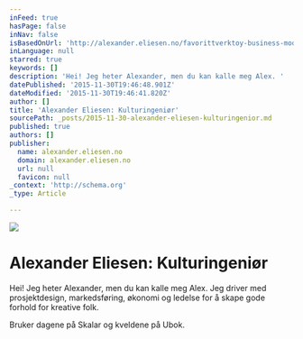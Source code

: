 ```yaml
---
inFeed: true
hasPage: false
inNav: false
isBasedOnUrl: 'http://alexander.eliesen.no/favorittverktoy-business-model-canvas/'
inLanguage: null
starred: true
keywords: []
description: 'Hei! Jeg heter Alexander, men du kan kalle meg Alex. '
datePublished: '2015-11-30T19:46:48.901Z'
dateModified: '2015-11-30T19:46:41.820Z'
author: []
title: 'Alexander Eliesen: Kulturingeniør'
sourcePath: _posts/2015-11-30-alexander-eliesen-kulturingenior.md
published: true
authors: []
publisher:
  name: alexander.eliesen.no
  domain: alexander.eliesen.no
  url: null
  favicon: null
_context: 'http://schema.org'
_type: Article

---
```

![](https://the-grid-user-content.s3-us-west-2.amazonaws.com/20ba462e-37b4-45dd-bc71-57bc4baca4a1.JPG)

# Alexander Eliesen: Kulturingeniør

Hei! Jeg heter Alexander, men du kan kalle meg Alex. Jeg driver med prosjektdesign, markedsføring, økonomi og ledelse for å skape gode forhold for kreative folk. 

Bruker dagene på Skalar og kveldene på Ubok.